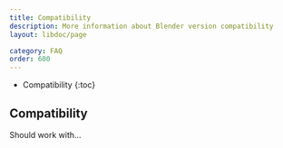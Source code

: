 ```yaml
---
title: Compatibility
description: More information about Blender version compatibility
layout: libdoc/page

category: FAQ
order: 600
---
```

- Compatibility
{:toc}

## Compatibility
Should work with...
